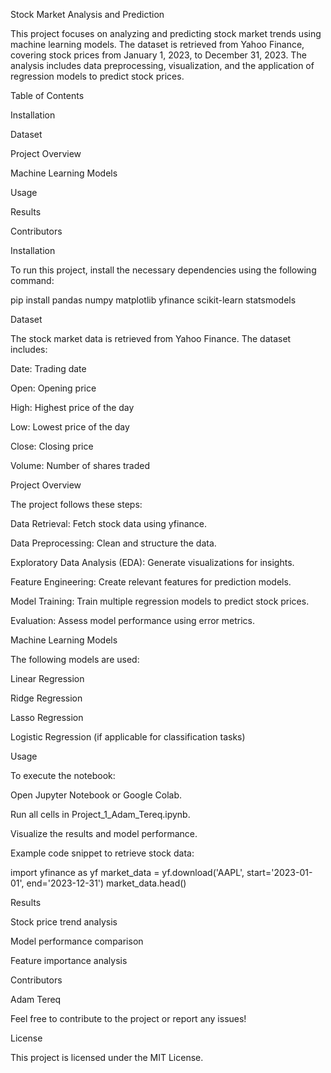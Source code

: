 Stock Market Analysis and Prediction

This project focuses on analyzing and predicting stock market trends using machine learning models. The dataset is retrieved from Yahoo Finance, covering stock prices from January 1, 2023, to December 31, 2023. The analysis includes data preprocessing, visualization, and the application of regression models to predict stock prices.

Table of Contents

Installation

Dataset

Project Overview

Machine Learning Models

Usage

Results

Contributors

Installation

To run this project, install the necessary dependencies using the following command:

pip install pandas numpy matplotlib yfinance scikit-learn statsmodels

Dataset

The stock market data is retrieved from Yahoo Finance. The dataset includes:

Date: Trading date

Open: Opening price

High: Highest price of the day

Low: Lowest price of the day

Close: Closing price

Volume: Number of shares traded

Project Overview

The project follows these steps:

Data Retrieval: Fetch stock data using yfinance.

Data Preprocessing: Clean and structure the data.

Exploratory Data Analysis (EDA): Generate visualizations for insights.

Feature Engineering: Create relevant features for prediction models.

Model Training: Train multiple regression models to predict stock prices.

Evaluation: Assess model performance using error metrics.

Machine Learning Models

The following models are used:

Linear Regression

Ridge Regression

Lasso Regression

Logistic Regression (if applicable for classification tasks)

Usage

To execute the notebook:

Open Jupyter Notebook or Google Colab.

Run all cells in Project_1_Adam_Tereq.ipynb.

Visualize the results and model performance.

Example code snippet to retrieve stock data:

import yfinance as yf
market_data = yf.download('AAPL', start='2023-01-01', end='2023-12-31')
market_data.head()

Results

Stock price trend analysis

Model performance comparison

Feature importance analysis

Contributors

Adam Tereq

Feel free to contribute to the project or report any issues!

License

This project is licensed under the MIT License.
